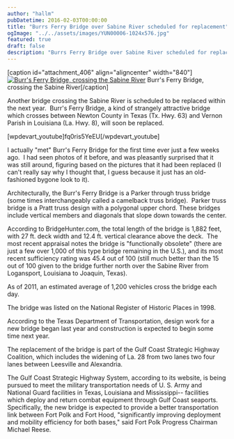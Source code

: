 ```yaml
---
author: "hallm"
pubDatetime: 2016-02-03T00:00:00
title: "Burrs Ferry Bridge over Sabine River scheduled for replacement"
ogImage: "../../assets/images/YUN00006-1024x576.jpg"
featured: true
draft: false
description: "Burrs Ferry Bridge over Sabine River scheduled for replacement"
---
```


\[caption id="attachment\_406" align="aligncenter" width="840"\][![Burr's Ferry Bridge, crossing the Sabine River](images/YUN00006-1024x576.jpg)](https://allthingssabine.com/wp-content/uploads/2016/02/YUN00006.jpg) Burr's Ferry Bridge, crossing the Sabine River\[/caption\]

Another bridge crossing the Sabine River is scheduled to be replaced within the next year.  Burr's Ferry Bridge, a kind of strangely attractive bridge which crosses between Newton County in Texas (Tx. Hwy. 63) and Vernon Parish in Louisiana (La. Hwy. 8), will soon be replaced.

\[wpdevart\_youtube\]fq0ris5YeEU\[/wpdevart\_youtube\]

<!--more-->

I actually "met" Burr's Ferry Bridge for the first time ever just a few weeks ago.  I had seen photos of it before, and was pleasantly surprised that it was still around, figuring based on the pictures that it had been replaced (I can't really say why I thought that, I guess because it just has an old-fashioned bygone look to it).

Architecturally, the Burr's Ferry Bridge is a Parker through truss bridge (some times interchangeably called a camelback truss bridge).  Parker truss bridge is a Pratt truss design with a polygonal upper chord. These bridges include vertical members and diagonals that slope down towards the center.

According to BridgeHunter.com, the total length of the bridge is 1,882 feet, with 27 ft. deck width and 12.4 ft. vertical clearance above the deck.  The most recent appraisal notes the bridge is "functionally obsolete" (there are just a few over 1,000 of this type bridge remaining in the U.S.), and its most recent sufficiency rating was 45.4 out of 100 (still much better than the 15 out of 100 given to the bridge further north over the Sabine River from Logansport, Louisiana to Joaquin, Texas).

As of 2011, an estimated average of 1,200 vehicles cross the bridge each day.

The bridge was listed on the National Register of Historic Places in 1998.

According to the Texas Department of Transportation, design work for a new bridge began last year and construction is expected to begin some time next year.

The replacement of the bridge is part of the Gulf Coast Strategic Highway Coalition, which includes the widening of La. 28 from two lanes two four lanes between Leesville and Alexandria.

The Gulf Coast Strategic Highway System, according to its website, is being pursued to meet the military transportation needs of U. S. Army and National Guard facilities in Texas, Louisiana and Mississippi-- facilities which deploy and return combat equipment through Gulf Coast seaports.  Specifically, the new bridge is expected to provide a better transportation link between Fort Polk and Fort Hood, "significantly improving deployment and mobility efficiency for both bases," said Fort Polk Progress Chairman Michael Reese.